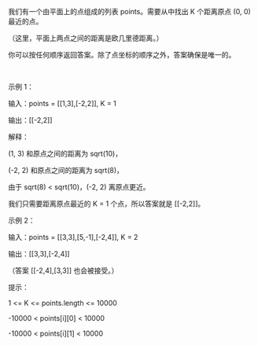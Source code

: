 我们有一个由平面上的点组成的列表 points。需要从中找出 K 个距离原点 (0, 0) 最近的点。

（这里，平面上两点之间的距离是欧几里德距离。）

你可以按任何顺序返回答案。除了点坐标的顺序之外，答案确保是唯一的。

 

示例 1：

输入：points = [[1,3],[-2,2]], K = 1

输出：[[-2,2]]

解释： 

(1, 3) 和原点之间的距离为 sqrt(10)，

(-2, 2) 和原点之间的距离为 sqrt(8)，

由于 sqrt(8) < sqrt(10)，(-2, 2) 离原点更近。

我们只需要距离原点最近的 K = 1 个点，所以答案就是 [[-2,2]]。

示例 2：

输入：points = [[3,3],[5,-1],[-2,4]], K = 2

输出：[[3,3],[-2,4]]

（答案 [[-2,4],[3,3]] 也会被接受。）
 

提示：

1 <= K <= points.length <= 10000

-10000 < points[i][0] < 10000

-10000 < points[i][1] < 10000

